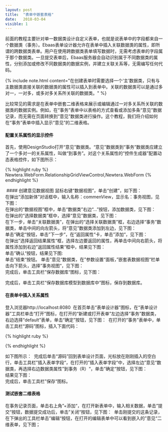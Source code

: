 ```yaml
---
layout: post
title:  "表单中嵌套表格"
date:   2018-03-04
visible: 1
---
```


前面的教程主要针对单一数据类设计自定义表单，也就是说表单中的字段都来自一个数据类（事务）。Ebaas表单设计器允许在表单中插入关联数据类的属性，即所谓的跨数据类表单。用户在使用跨数据类表单填写数据时，无需考虑表单的字段属于那个数据类。一旦提交表单后，Ebaas服务器会自动识别属于不同数据类的属性，分别添加或修改不同数据类的数据实例，并建立关联关系等，无需编写任何代码。

{% include note.html content="在创建表单时需要选择一个‘主’数据类，只有与主数据类直接关联的数据类的属性可以插入到表单中。关联的数据类可以是通过多对一，一对多，或多对多关系所关联的数据类。" %}

比较常见的需求是在表单中嵌套二维表格来展示或编辑通过一对多关系所关联的数据类的数据实例。例如，在“事务”表单中以表格的方式查看或添加多条“意见”数据记录，而无需在页面转换到“意见”数据类进行操作。这个教程，我们将介绍如何在“事务”表单中插入显示“意见”的二维表格。

#### 配置关系属性的显示控件
首先，使用DesignStudio打开“意见”数据类。“意见”数据类到“事务”数据类应建立了一个多对一的关系属性，叫做“到事务”。对这个关系属性的“控件生成器”配置动态表格控件，如下图所示：

{% highlight ruby %}
Newtera.WebForm.RelationshipGridViewControl,Newtera.WebForm
{% endhighlight %}

<img src="{{'/assets/img/018-3-4-表单中嵌套表格1.png' | prepend: site.baseurl }}" alt="">
#### 创建意见数据视图
鼠标右键“数据视图”，单击“创建”，如下图：
<img src="{{'/assets/img/018-3-4-表单中嵌套表格2.png' | prepend: site.baseurl }}" alt=""><br>
在弹出“添加新体”对话框中，输入名称：commenView，显示名：事务视图，见下图：
<img src="{{'/assets/img/018-3-4-表单中嵌套表格3.png' | prepend: site.baseurl }}" alt=""><br>
在弹出的“数据视图”框中，单击“数据类”右边“...”按钮，添加数据类，见下图：
<img src="{{'/assets/img/018-3-4-表单中嵌套表格4.png' | prepend: site.baseurl }}" alt=""><br>
在弹出的“选择数据类”框中，选择“意见”数据类，见下图：
<img src="{{'/assets/img/018-3-4-表单中嵌套表格5.png' | prepend: site.baseurl }}" alt=""><br>
在下一步，单击“关联数据类”，在弹出的“选择关联数据类”框，右边选择“事务”数据类，单击中间的向左箭头，将“意见”数据类添加到左边，见下图：
<img src="{{'/assets/img/018-3-4-表单中嵌套表格6.png' | prepend: site.baseurl }}" alt=""><br>
单击“确定“按钮，单击”下一步“，在”返回属性“卡，单击”添加“，见下图：
<img src="{{'/assets/img/018-3-4-表单中嵌套表格8.png' | prepend: site.baseurl }}" alt=""><br>
在弹出”选择返回结果属性“框，选择左边要返回的属性，再单击中间向右箭头，将属性添加到右边”返回属性结果“框中，结果见下图：
<img src="{{'/assets/img/018-3-4-表单中嵌套表格9.png' | prepend: site.baseurl }}" alt=""><br>
单击”确认“按钮，结果见下图:
<img src="{{'/assets/img/018-3-4-表单中嵌套表格10.png' | prepend: site.baseurl }}" alt=""><br>
 单击”结束“按钮。
 单击”意见“数据类，在”参数设置“面板，”嵌套表数据视图“栏单击向下箭头，选择”事务视图“，见下图：
 <img src="{{'/assets/img/018-3-4-表单中嵌套表格11.png' | prepend: site.baseurl }}" alt=""><br>
 完成后，单击工具栏”保存数据库“图标，见下图：
 <img src="{{'/assets/img/018-3-4-表单中嵌套表格12.png' | prepend: site.baseurl }}" alt=""><br>

完成后，单击工具栏“保存数据库模型到数据库中”图标，保存到数据库。

#### 在表单中插入关系属性
登入浏览器http://localhost:8080  在首页单击“表单设计器”图标，在“表单设计器”工具栏单击“打开”图标，在打开的“新建或打开表单”左边选择“事务”数据类，右边选择“default”表单，单击“确定”按钮，见下图：
<img src="{{'/assets/img/018-3-4-表单中嵌套表格13.png' | prepend: site.baseurl }}" alt="">
在打开的“事务”表单中，单击工具栏“源码”图标，插入下面代码：

{% highlight ruby %}
<div class="row row-7">
<div class="col col-md-12">
<div class="content">
</div>
</div>
</div>
{% endhighlight %}

如下图所示：
<img src="{{'/assets/img/018-3-4-表单中嵌套表格14.png' | prepend: site.baseurl }}" alt="">
完成后单击“源码”回到表单设计页面，光标放在刚刚插入的空白行，单击工具栏”插入表单字段“，在打开的”插入表单字段“中，选择左边”意见“数据类，再选择右边数据类属性”到事务（R）“，单击”确定“按钮，见下图：
<img src="{{'/assets/img/018-3-4-表单中嵌套表格15.png' | prepend: site.baseurl }}" alt=""><br>
结果见下图：
<img src="{{'/assets/img/018-3-4-表单中嵌套表格16.png' | prepend: site.baseurl }}" alt=""><br>
完成后，单击工具栏”保存“图标。

#### 测试嵌套二维表格
在事务记录页面，单击右上角”+添加“，在打开新表单中，输入相关数据，单击”提交“按钮，数据提交成功后，单击”关闭“按钮，见下图：
<img src="{{'/assets/img/018-3-4-表单中嵌套表格13.png' | prepend: site.baseurl }}" alt="">
单击刚提交的这条记录，在下弹出的工具栏单击”编辑“按钮，在打开的编辑表单中可以看到嵌入的”意见“二维表单，见下图；
<img src="{{'/assets/img/018-3-4-表单中嵌套表格7.png' | prepend: site.baseurl }}" alt="">




